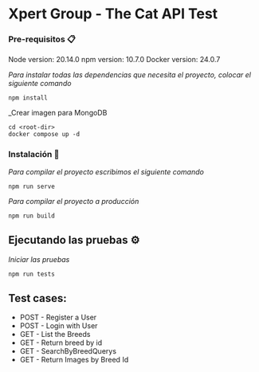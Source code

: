 # Xpert Group - The Cat API Test


### Pre-requisitos 📋

Node version: 20.14.0
npm version: 10.7.0
Docker version: 24.0.7

_Para instalar todas las dependencias que necesita el proyecto, colocar el siguiente comando_

```
npm install
```

_Crear imagen para MongoDB 

```
cd <root-dir>
docker compose up -d
```

### Instalación 🔧

_Para compilar el proyecto escribimos el siguiente comando_

```
npm run serve
```
_Para compilar el proyecto a producción_

```
npm run build
```

## Ejecutando las pruebas ⚙️

_Iniciar las pruebas_

```
npm run tests
```

## Test cases:

- POST - Register a User
- POST - Login with User
- GET - List the Breeds
- GET - Return breed by id
- GET - SearchByBreedQuerys
- GET - Return Images by Breed Id

